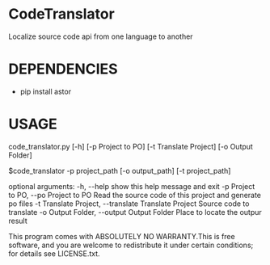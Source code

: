CodeTranslator
==============

Localize source code api from one language to another


DEPENDENCIES
============

- pip install astor


USAGE
=====

code_translator.py [-h] [-p Project to PO] [-t Translate Project]
                          [-o Output Folder]

$code_translator -p project_path [-o output_path] [-t project_path]

optional arguments:
  -h, --help            show this help message and exit
  -p Project to PO, --po Project to PO
                        Read the source code of this project and generate po
                        files
  -t Translate Project, --translate Translate Project
                        Source code to translate
  -o Output Folder, --output Output Folder
                        Place to locate the outpur result

This program comes with ABSOLUTELY NO WARRANTY.This is free software, and you
are welcome to redistribute it under certain conditions; for details see
LICENSE.txt.
